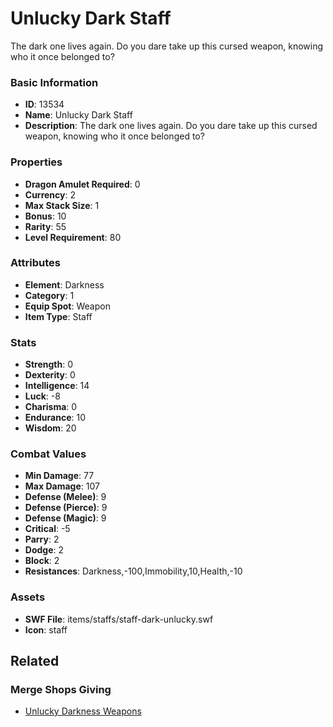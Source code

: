 # Unlucky Dark Staff

The dark one lives again. Do you dare take up this cursed weapon, knowing who it once belonged to?

### Basic Information

- **ID**: 13534
- **Name**: Unlucky Dark Staff
- **Description**: The dark one lives again. Do you dare take up this cursed weapon, knowing who it once belonged to?

### Properties

- **Dragon Amulet Required**: 0
- **Currency**: 2
- **Max Stack Size**: 1
- **Bonus**: 10
- **Rarity**: 55
- **Level Requirement**: 80

### Attributes

- **Element**: Darkness
- **Category**: 1
- **Equip Spot**: Weapon
- **Item Type**: Staff

### Stats

- **Strength**: 0
- **Dexterity**: 0
- **Intelligence**: 14
- **Luck**: -8
- **Charisma**: 0
- **Endurance**: 10
- **Wisdom**: 20

### Combat Values

- **Min Damage**: 77
- **Max Damage**: 107
- **Defense (Melee)**: 9
- **Defense (Pierce)**: 9
- **Defense (Magic)**: 9
- **Critical**: -5
- **Parry**: 2
- **Dodge**: 2
- **Block**: 2
- **Resistances**: Darkness,-100,Immobility,10,Health,-10

### Assets

- **SWF File**: items/staffs/staff-dark-unlucky.swf
- **Icon**: staff

## Related

### Merge Shops Giving

- [Unlucky Darkness Weapons](../merge-shops/234-unlucky-darkness-weapons.md)

